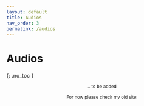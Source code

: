 ```yaml
---
layout: default
title: Audios
nav_order: 3
permalink: /audios
---
```


# Audios
{: .no_toc }

<p align="center"><small>...to be added</small></p>

<p align="center"><small>For now please check my old site:</small></p>
<p align="center"><small><https://kyratrades.wixsite.com/home/audios></small></p>

